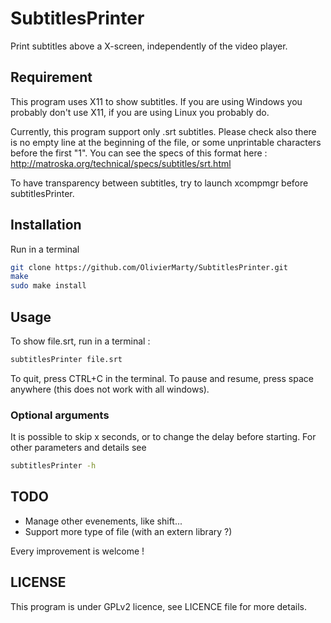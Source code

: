 # SubtitlesPrinter

Print subtitles above a X-screen, independently of the video player.

## Requirement

This program uses X11 to show subtitles. If you are using Windows you probably don't use X11, if you are using Linux you probably do.

Currently, this program support only .srt subtitles. Please check also there is no empty line at the beginning of the file, or some unprintable characters before the first "1".
You can see the specs of this format here : http://matroska.org/technical/specs/subtitles/srt.html

To have transparency between subtitles, try to launch xcompmgr before subtitlesPrinter.

## Installation

Run in a terminal
```bash
git clone https://github.com/OlivierMarty/SubtitlesPrinter.git
make
sudo make install
```

## Usage

To show file.srt, run in a terminal :
```bash
subtitlesPrinter file.srt
```

To quit, press CTRL+C in the terminal.
To pause and resume, press space anywhere (this does not work with all windows).

### Optional arguments

It is possible to skip x seconds, or to change the delay before starting. For other parameters and details see
```bash
subtitlesPrinter -h
```

## TODO

* Manage other evenements, like shift...
* Support more type of file (with an extern library ?)

Every improvement is welcome !

## LICENSE

This program is under GPLv2 licence, see LICENCE file for more details.
